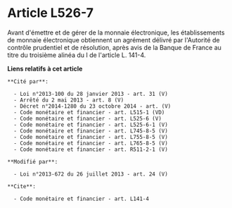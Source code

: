 # Article L526-7

Avant d'émettre et de gérer de la monnaie électronique, les établissements de monnaie électronique obtiennent un agrément
délivré par l'Autorité de contrôle prudentiel et de résolution, après avis de la Banque de France au titre du troisième
alinéa du I de l'article L. 141-4.

**Liens relatifs à cet article**

	**Cité par**:

	  - Loi n°2013-100 du 28 janvier 2013 - art. 31 (V)
	  - Arrêté du 2 mai 2013 - art. 8 (V)
	  - Décret n°2014-1280 du 23 octobre 2014 - art. (V)
	  - Code monétaire et financier - art. L515-1 (VD)
	  - Code monétaire et financier - art. L525-6 (V)
	  - Code monétaire et financier - art. L525-6-1 (V)
	  - Code monétaire et financier - art. L745-8-5 (V)
	  - Code monétaire et financier - art. L755-8-5 (V)
	  - Code monétaire et financier - art. L765-8-5 (V)
	  - Code monétaire et financier - art. R511-2-1 (V)

	**Modifié par**:

	  - Loi n°2013-672 du 26 juillet 2013 - art. 24 (V)

	**Cite**:

	  - Code monétaire et financier - art. L141-4
